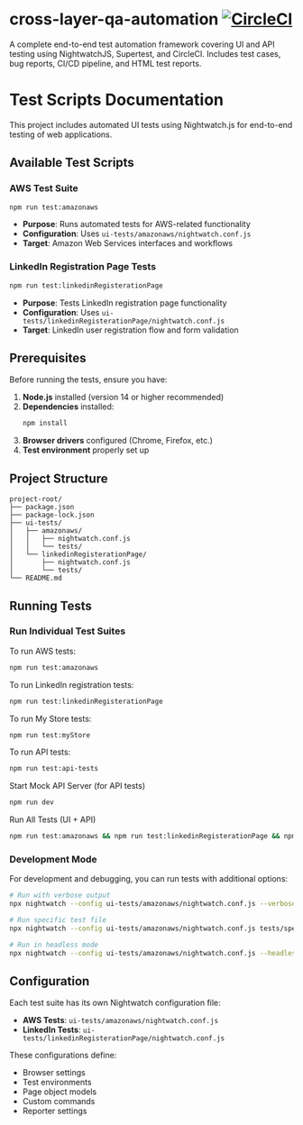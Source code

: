 # cross-layer-qa-automation [![CircleCI](https://dl.circleci.com/status-badge/img/gh/ranaamr22/cross-layer-qa-automation/tree/main.svg?style=svg)](https://dl.circleci.com/status-badge/redirect/gh/ranaamr22/cross-layer-qa-automation/tree/main)


A complete end-to-end test automation framework covering UI and API testing using NightwatchJS, Supertest, and CircleCI. Includes test cases, bug reports, CI/CD pipeline, and HTML test reports.

# Test Scripts Documentation

This project includes automated UI tests using Nightwatch.js for end-to-end testing of web applications.

## Available Test Scripts

### AWS Test Suite
```bash
npm run test:amazonaws
```
- **Purpose**: Runs automated tests for AWS-related functionality
- **Configuration**: Uses `ui-tests/amazonaws/nightwatch.conf.js`
- **Target**: Amazon Web Services interfaces and workflows

### LinkedIn Registration Page Tests
```bash
npm run test:linkedinRegisterationPage
```
- **Purpose**: Tests LinkedIn registration page functionality
- **Configuration**: Uses `ui-tests/linkedinRegisterationPage/nightwatch.conf.js`
- **Target**: LinkedIn user registration flow and form validation

## Prerequisites

Before running the tests, ensure you have:

1. **Node.js** installed (version 14 or higher recommended)
2. **Dependencies** installed:
   ```bash
   npm install
   ```
3. **Browser drivers** configured (Chrome, Firefox, etc.)
4. **Test environment** properly set up

## Project Structure

```
project-root/
├── package.json
├── package-lock.json
├── ui-tests/
│   ├── amazonaws/
│   │   ├── nightwatch.conf.js
│   │   └── tests/
│   └── linkedinRegisterationPage/
│       ├── nightwatch.conf.js
│       └── tests/
└── README.md
```

## Running Tests

### Run Individual Test Suites

To run AWS tests:
```bash
npm run test:amazonaws
```
To run LinkedIn registration tests:
```bash
npm run test:linkedinRegisterationPage
```

To run My Store tests:
```bash
npm run test:myStore
```
To run API tests:
```bash
npm run test:api-tests
```
Start Mock API Server (for API tests)
```bash
npm run dev
```
Run All Tests (UI + API)
```bash
npm run test:amazonaws && npm run test:linkedinRegisterationPage && npm run test:myStore && npm run test:api-tests
```
### Development Mode
For development and debugging, you can run tests with additional options:

```bash
# Run with verbose output
npx nightwatch --config ui-tests/amazonaws/nightwatch.conf.js --verbose

# Run specific test file
npx nightwatch --config ui-tests/amazonaws/nightwatch.conf.js tests/specific-test.js

# Run in headless mode
npx nightwatch --config ui-tests/amazonaws/nightwatch.conf.js --headless
```

## Configuration

Each test suite has its own Nightwatch configuration file:

- **AWS Tests**: `ui-tests/amazonaws/nightwatch.conf.js`
- **LinkedIn Tests**: `ui-tests/linkedinRegisterationPage/nightwatch.conf.js`

These configurations define:
- Browser settings
- Test environments
- Page object models
- Custom commands
- Reporter settings


